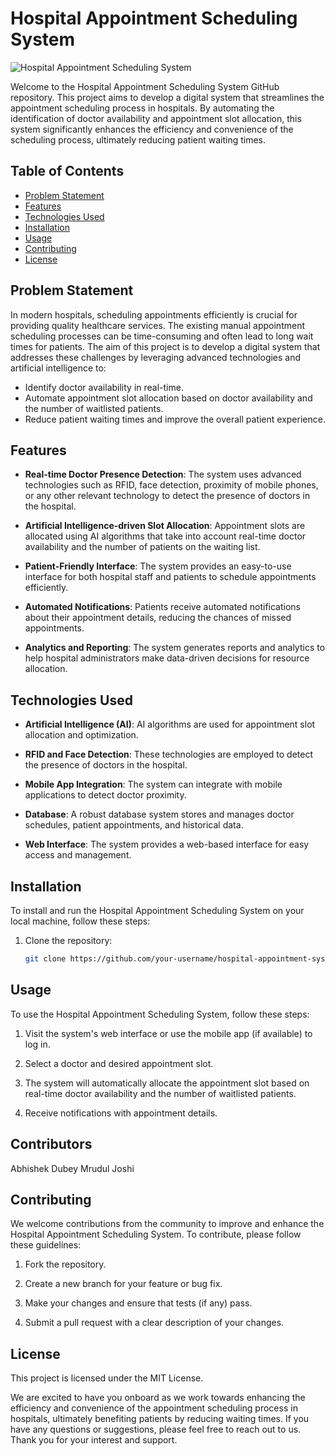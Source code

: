 # Hospital Appointment Scheduling System

![Hospital Appointment Scheduling System](https://your-image-link-here.com)

Welcome to the Hospital Appointment Scheduling System GitHub repository. This project aims to develop a digital system that streamlines the appointment scheduling process in hospitals. By automating the identification of doctor availability and appointment slot allocation, this system significantly enhances the efficiency and convenience of the scheduling process, ultimately reducing patient waiting times.

## Table of Contents
- [Problem Statement](#problem-statement)
- [Features](#features)
- [Technologies Used](#technologies-used)
- [Installation](#installation)
- [Usage](#usage)
- [Contributing](#contributing)
- [License](#license)

## Problem Statement

In modern hospitals, scheduling appointments efficiently is crucial for providing quality healthcare services. The existing manual appointment scheduling processes can be time-consuming and often lead to long wait times for patients. The aim of this project is to develop a digital system that addresses these challenges by leveraging advanced technologies and artificial intelligence to:

- Identify doctor availability in real-time.
- Automate appointment slot allocation based on doctor availability and the number of waitlisted patients.
- Reduce patient waiting times and improve the overall patient experience.

## Features

- **Real-time Doctor Presence Detection**: The system uses advanced technologies such as RFID, face detection, proximity of mobile phones, or any other relevant technology to detect the presence of doctors in the hospital.

- **Artificial Intelligence-driven Slot Allocation**: Appointment slots are allocated using AI algorithms that take into account real-time doctor availability and the number of patients on the waiting list.

- **Patient-Friendly Interface**: The system provides an easy-to-use interface for both hospital staff and patients to schedule appointments efficiently.

- **Automated Notifications**: Patients receive automated notifications about their appointment details, reducing the chances of missed appointments.

- **Analytics and Reporting**: The system generates reports and analytics to help hospital administrators make data-driven decisions for resource allocation.

## Technologies Used

- **Artificial Intelligence (AI)**: AI algorithms are used for appointment slot allocation and optimization.

- **RFID and Face Detection**: These technologies are employed to detect the presence of doctors in the hospital.

- **Mobile App Integration**: The system can integrate with mobile applications to detect doctor proximity.

- **Database**: A robust database system stores and manages doctor schedules, patient appointments, and historical data.

- **Web Interface**: The system provides a web-based interface for easy access and management.

## Installation

To install and run the Hospital Appointment Scheduling System on your local machine, follow these steps:

1. Clone the repository:

   ```bash
   git clone https://github.com/your-username/hospital-appointment-system.git
## Usage

To use the Hospital Appointment Scheduling System, follow these steps:

1. Visit the system's web interface or use the mobile app (if available) to log in.

2. Select a doctor and desired appointment slot.

3. The system will automatically allocate the appointment slot based on real-time doctor availability and the number of waitlisted patients.

4. Receive notifications with appointment details.

## Contributors
Abhishek Dubey
Mrudul Joshi

## Contributing

We welcome contributions from the community to improve and enhance the Hospital Appointment Scheduling System. To contribute, please follow these guidelines:

1. Fork the repository.

2. Create a new branch for your feature or bug fix.

3. Make your changes and ensure that tests (if any) pass.

4. Submit a pull request with a clear description of your changes.

## License

This project is licensed under the MIT License.

We are excited to have you onboard as we work towards enhancing the efficiency and convenience of the appointment scheduling process in hospitals, ultimately benefiting patients by reducing waiting times. If you have any questions or suggestions, please feel free to reach out to us. Thank you for your interest and support.

